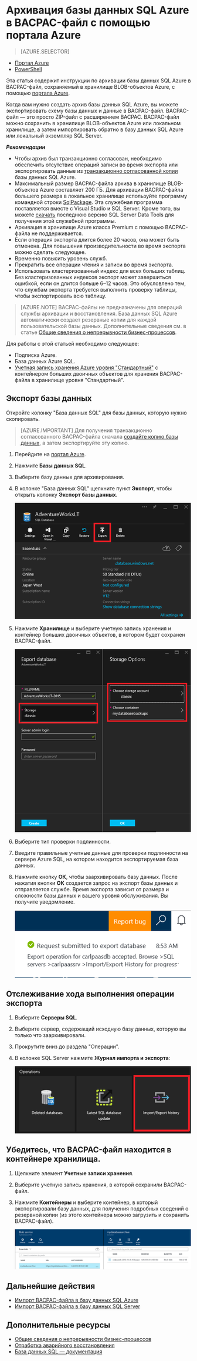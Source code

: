<properties
	pageTitle="Архивация базы данных SQL Azure в BACPAC-файл с помощью портала Azure"
	description="Архивация базы данных SQL Azure в BACPAC-файл с помощью портала Azure"
	services="sql-database"
	documentationCenter=""
	authors="stevestein"
	manager="jhubbard"
	editor=""/>

<tags
	ms.service="sql-database"
	ms.devlang="NA"
	ms.date="07/19/2016"
	ms.author="sstein"
	ms.workload="data-management"
	ms.topic="article"
	ms.tgt_pltfrm="NA"/>


# Архивация базы данных SQL Azure в BACPAC-файл с помощью портала Azure

> [AZURE.SELECTOR]
- [Портал Azure](sql-database-export.md)
- [PowerShell](sql-database-export-powershell.md)

Эта статья содержит инструкции по архивации базы данных SQL Azure в BACPAC-файл, сохраняемый в хранилище BLOB-объектов Azure, с помощью [портала Azure](https://portal.azure.com).

Когда вам нужно создать архив базы данных SQL Azure, вы можете экспортировать схему базы данных и данные в BACPAC-файл. BACPAC-файл — это просто ZIP-файл с расширением BACPAC. BACPAC-файл можно сохранить в хранилище BLOB-объектов Azure или локальном хранилище, а затем импортировать обратно в базу данных SQL Azure или локальный экземпляр SQL Server.

***Рекомендации***

- Чтобы архив был транзакционно согласован, необходимо обеспечить отсутствие операций записи во время экспорта или экспортировать данные из [транзакционно согласованной копии](sql-database-copy.md) базы данных SQL Azure.
- Максимальный размер BACPAC-файла архива в хранилище BLOB-объектов Azure составляет 200 ГБ. Для архивации BACPAC-файла большего размера в локальное хранилище используйте программу командной строки [SqlPackage](https://msdn.microsoft.com/library/hh550080.aspx). Эта служебная программа поставляется вместе с Visual Studio и SQL Server. Кроме того, вы можете [скачать](https://msdn.microsoft.com/library/mt204009.aspx) последнюю версию SQL Server Data Tools для получения этой служебной программы.
- Архивация в хранилище Azure класса Premium с помощью BACPAC-файла не поддерживается.
- Если операция экспорта длится более 20 часов, она может быть отменена. Для повышения производительности во время экспорта можно сделать следующее.
 - Временно повысить уровень служб.
 - Прекратить все операции чтения и записи во время экспорта.
 - Использовать кластеризованный индекс для всех больших таблиц. Без кластеризованных индексов экспорт может завершиться ошибкой, если он длится больше 6–12 часов. Это обусловлено тем, что службам экспорта требуется выполнить проверку таблицы, чтобы экспортировать всю таблицу.

> [AZURE.NOTE] BACPAC-файлы не предназначены для операций службы архивации и восстановления. База данных SQL Azure автоматически создает резервные копии для каждой пользовательской базы данных. Дополнительные сведения см. в статье [Общие сведения о непрерывности бизнес-процессов](sql-database-business-continuity.md).

Для работы с этой статьей необходимо следующее:

- Подписка Azure.
- База данных Azure SQL.
- [Учетная запись хранения Azure уровня "Стандартный"](../storage/storage-create-storage-account.md) с контейнером больших двоичных объектов для хранения BACPAC-файла в хранилище уровня "Стандартный".

## Экспорт базы данных

Откройте колонку "База данных SQL" для базы данных, которую нужно скопировать.

> [AZURE.IMPORTANT] Для получения транзакционно согласованного BACPAC-файла сначала [создайте копию базы данных](sql-database-copy.md), а затем экспортируйте эту копию.

1.	Перейдите на [портал Azure](https://portal.azure.com).
2.	Нажмите **Базы данных SQL**.
3.	Выберите базу данных для архивирования.
4.	В колонке "База данных SQL" щелкните пункт **Экспорт**, чтобы открыть колонку **Экспорт базы данных**.

    ![кнопка экспорта][1]

5.  Нажмите **Хранилище** и выберите учетную запись хранения и контейнер больших двоичных объектов, в котором будет сохранен BACPAC-файл.

    ![экспорт базы данных][2]

6. Выберите тип проверки подлинности.
7.  Введите правильные учетные данные для проверки подлинности на сервере Azure SQL, на котором находится экспортируемая база данных.
8.  Нажмите кнопку **ОК**, чтобы заархивировать базу данных. После нажатия кнопки **ОК** создается запрос на экспорт базы данных и отправляется службе. Время экспорта зависит от размера и сложности базы данных и вашего уровня обслуживания. Вы получите уведомление.

    ![уведомление об экспорте][3]

## Отслеживание хода выполнения операции экспорта

1.	Выберите **Серверы SQL**.
2.	Выберите сервер, содержащий исходную базу данных, которую вы только что заархивировали.
3.  Прокрутите вниз до раздела "Операции".
4.	В колонке SQL Server нажмите **Журнал импорта и экспорта**:

    ![журнал импорта и экспорта][4]

## Убедитесь, что BACPAC-файл находится в контейнере хранилища.

1.	Щелкните элемент **Учетные записи хранения**.
2.	Выберите учетную запись хранения, в которой сохранили BACPAC-файл.
3.	Нажмите **Контейнеры** и выберите контейнер, в который экспортировали базу данных, для получения подробных сведений о резервной копии (из этого контейнера можно загрузить и сохранить BACPAC-файл).

    ![сведения о файле .bacpac][5]

## Дальнейшие действия

- [Импорт BACPAC-файла в базу данных SQL Azure](sql-database-import.md)
- [Импорт BACPAC-файла в базу данных SQL Server](https://msdn.microsoft.com/library/hh710052.aspx)

## Дополнительные ресурсы

- [Общие сведения о непрерывности бизнес-процессов](sql-database-business-continuity.md)
- [Отработка аварийного восстановления](sql-database-disaster-recovery-drills.md)
- [База данных SQL — документация](https://azure.microsoft.com/documentation/services/sql-database/)


<!--Image references-->
[1]: ./media/sql-database-export/export.png
[2]: ./media/sql-database-export/export-blade.png
[3]: ./media/sql-database-export/export-notification.png
[4]: ./media/sql-database-export/export-history.png
[5]: ./media/sql-database-export/bacpac-archive.png

<!---HONumber=AcomDC_0720_2016-->